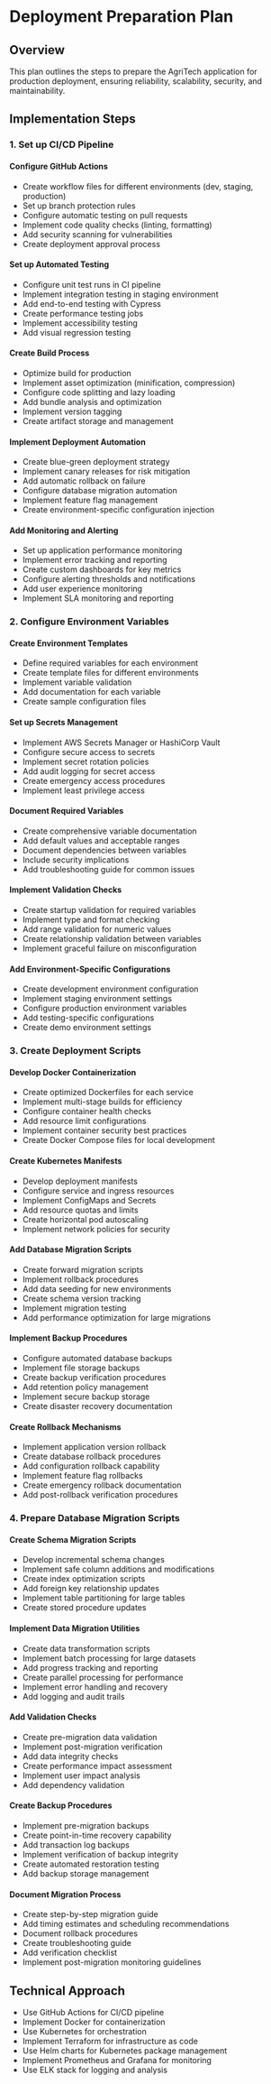 # Deployment Preparation Plan

## Overview
This plan outlines the steps to prepare the AgriTech application for production deployment, ensuring reliability, scalability, security, and maintainability.

## Implementation Steps

### 1. Set up CI/CD Pipeline

#### Configure GitHub Actions
- Create workflow files for different environments (dev, staging, production)
- Set up branch protection rules
- Configure automatic testing on pull requests
- Implement code quality checks (linting, formatting)
- Add security scanning for vulnerabilities
- Create deployment approval process

#### Set up Automated Testing
- Configure unit test runs in CI pipeline
- Implement integration testing in staging environment
- Add end-to-end testing with Cypress
- Create performance testing jobs
- Implement accessibility testing
- Add visual regression testing

#### Create Build Process
- Optimize build for production
- Implement asset optimization (minification, compression)
- Configure code splitting and lazy loading
- Add bundle analysis and optimization
- Implement version tagging
- Create artifact storage and management

#### Implement Deployment Automation
- Create blue-green deployment strategy
- Implement canary releases for risk mitigation
- Add automatic rollback on failure
- Configure database migration automation
- Implement feature flag management
- Create environment-specific configuration injection

#### Add Monitoring and Alerting
- Set up application performance monitoring
- Implement error tracking and reporting
- Create custom dashboards for key metrics
- Configure alerting thresholds and notifications
- Add user experience monitoring
- Implement SLA monitoring and reporting

### 2. Configure Environment Variables

#### Create Environment Templates
- Define required variables for each environment
- Create template files for different environments
- Implement variable validation
- Add documentation for each variable
- Create sample configuration files

#### Set up Secrets Management
- Implement AWS Secrets Manager or HashiCorp Vault
- Configure secure access to secrets
- Implement secret rotation policies
- Add audit logging for secret access
- Create emergency access procedures
- Implement least privilege access

#### Document Required Variables
- Create comprehensive variable documentation
- Add default values and acceptable ranges
- Document dependencies between variables
- Include security implications
- Add troubleshooting guide for common issues

#### Implement Validation Checks
- Create startup validation for required variables
- Implement type and format checking
- Add range validation for numeric values
- Create relationship validation between variables
- Implement graceful failure on misconfiguration

#### Add Environment-Specific Configurations
- Create development environment configuration
- Implement staging environment settings
- Configure production environment variables
- Add testing-specific configurations
- Create demo environment settings

### 3. Create Deployment Scripts

#### Develop Docker Containerization
- Create optimized Dockerfiles for each service
- Implement multi-stage builds for efficiency
- Configure container health checks
- Add resource limit configurations
- Implement container security best practices
- Create Docker Compose files for local development

#### Create Kubernetes Manifests
- Develop deployment manifests
- Configure service and ingress resources
- Implement ConfigMaps and Secrets
- Add resource quotas and limits
- Create horizontal pod autoscaling
- Implement network policies for security

#### Add Database Migration Scripts
- Create forward migration scripts
- Implement rollback procedures
- Add data seeding for new environments
- Create schema version tracking
- Implement migration testing
- Add performance optimization for large migrations

#### Implement Backup Procedures
- Configure automated database backups
- Implement file storage backups
- Create backup verification procedures
- Add retention policy management
- Implement secure backup storage
- Create disaster recovery documentation

#### Create Rollback Mechanisms
- Implement application version rollback
- Create database rollback procedures
- Add configuration rollback capability
- Implement feature flag rollbacks
- Create emergency rollback documentation
- Add post-rollback verification procedures

### 4. Prepare Database Migration Scripts

#### Create Schema Migration Scripts
- Develop incremental schema changes
- Implement safe column additions and modifications
- Create index optimization scripts
- Add foreign key relationship updates
- Implement table partitioning for large tables
- Create stored procedure updates

#### Implement Data Migration Utilities
- Create data transformation scripts
- Implement batch processing for large datasets
- Add progress tracking and reporting
- Create parallel processing for performance
- Implement error handling and recovery
- Add logging and audit trails

#### Add Validation Checks
- Create pre-migration data validation
- Implement post-migration verification
- Add data integrity checks
- Create performance impact assessment
- Implement user impact analysis
- Add dependency validation

#### Create Backup Procedures
- Implement pre-migration backups
- Create point-in-time recovery capability
- Add transaction log backups
- Implement verification of backup integrity
- Create automated restoration testing
- Add backup storage management

#### Document Migration Process
- Create step-by-step migration guide
- Add timing estimates and scheduling recommendations
- Document rollback procedures
- Create troubleshooting guide
- Add verification checklist
- Implement post-migration monitoring guidelines

## Technical Approach
- Use GitHub Actions for CI/CD pipeline
- Implement Docker for containerization
- Use Kubernetes for orchestration
- Implement Terraform for infrastructure as code
- Use Helm charts for Kubernetes package management
- Implement Prometheus and Grafana for monitoring
- Use ELK stack for logging and analysis